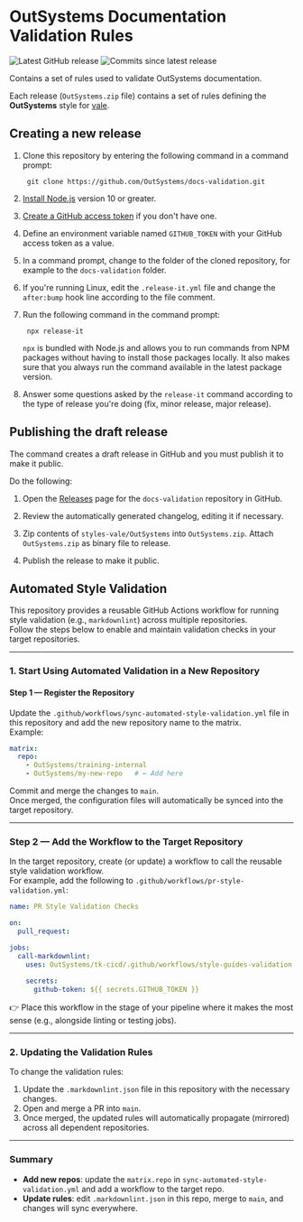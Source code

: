 # OutSystems Documentation Validation Rules

![Latest GitHub release](https://img.shields.io/github/v/release/OutSystems/docs-validation) ![Commits since latest release](https://img.shields.io/github/commits-since/OutSystems/docs-validation/latest?label=commits%20since%20release)

Contains a set of rules used to validate OutSystems documentation.

Each release (`OutSystems.zip` file) contains a set of rules defining the **OutSystems** style for [vale](https://github.com/errata-ai/vale).

## Creating a new release

1. Clone this repository by entering the following command in a command prompt:

        git clone https://github.com/OutSystems/docs-validation.git

1. [Install Node.js](https://nodejs.org/en/) version 10 or greater.

1. [Create a GitHub access token](https://github.com/settings/tokens/new) if you don't have one.

1. Define an environment variable named `GITHUB_TOKEN` with your GitHub access token as a value.

1. In a command prompt, change to the folder of the cloned repository, for example to the `docs-validation` folder.

1. If you're running Linux, edit the `.release-it.yml` file and change the `after:bump` hook line according to the file comment.

1. Run the following command in the command prompt:

        npx release-it

    `npx` is bundled with Node.js and allows you to run commands from NPM packages without having to install those packages locally. It also makes sure that you always run the command available in the latest package version.

1. Answer some questions asked by the `release-it` command according to the type of release you're doing (fix, minor release, major release).

## Publishing the draft release

The command creates a draft release in GitHub and you must publish it to make it public.

Do the following:

1. Open the [Releases](https://github.com/OutSystems/docs-validation/releases) page for the `docs-validation` repository in GitHub.

1. Review the automatically generated changelog, editing it if necessary.

1. Zip contents of `styles-vale/OutSystems` into `OutSystems.zip`. Attach `OutSystems.zip` as binary file to release.

1. Publish the release to make it public.

## Automated Style Validation

This repository provides a reusable GitHub Actions workflow for running style validation (e.g., `markdownlint`) across multiple repositories.  
Follow the steps below to enable and maintain validation checks in your target repositories.

---

### 1. Start Using Automated Validation in a New Repository

#### Step 1 — Register the Repository

Update the `.github/workflows/sync-automated-style-validation.yml` file in this repository and add the new repository name to the matrix.  
Example:

```yaml
matrix:
  repo:
    - OutSystems/training-internal
    - OutSystems/my-new-repo   # ← Add here
```

Commit and merge the changes to `main`.  
Once merged, the configuration files will automatically be synced into the target repository.

---

### Step 2 — Add the Workflow to the Target Repository

In the target repository, create (or update) a workflow to call the reusable style validation workflow.  
For example, add the following to `.github/workflows/pr-style-validation.yml`:

```yaml
name: PR Style Validation Checks

on:
  pull_request:

jobs:
  call-markdownlint:
    uses: OutSystems/tk-cicd/.github/workflows/style-guides-validation.yml@main
      
    secrets:
      github-token: ${{ secrets.GITHUB_TOKEN }}
```

👉 Place this workflow in the stage of your pipeline where it makes the most sense (e.g., alongside linting or testing jobs).

---

### 2. Updating the Validation Rules

To change the validation rules:

1. Update the `.markdownlint.json` file in this repository with the necessary changes.  
2. Open and merge a PR into `main`.  
3. Once merged, the updated rules will automatically propagate (mirrored) across all dependent repositories.

---

### Summary

- **Add new repos**: update the `matrix.repo` in `sync-automated-style-validation.yml` and add a workflow to the target repo.  
- **Update rules**: edit `.markdownlint.json` in this repo, merge to `main`, and changes will sync everywhere.  
